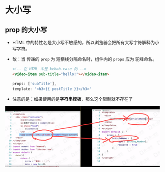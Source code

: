 # 大小写

## prop 的大小写

  - HTML 中的特性名是大小写不敏感的，所以浏览器会把所有大写字符解释为小写字符。

  - 故：当 传递的 `prop` 为 短横线分隔命名时，组件内的 `props` 应为 驼峰命名。

    ```html
    <!-- 在 HTML 中是 kebab-case 的 -->
    <video-item sub-title="hello!"></video-item>
    ```

    ```javascript
    props: ['subTitle'],
    template: '<h3>{{ postTitle }}</h3>'
    ```

  - 注意的是：如果使用的是**字符串模板**，那么这个限制就不存在了

![](image/驼峰命名_NrTWWKEMsC.jpg)
